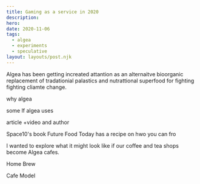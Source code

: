 ```yaml
---
title: Gaming as a service in 2020
description: 
hero:
date: 2020-11-06
tags:
  - algea
  - experiments
  - speculative
layout: layouts/post.njk
---
```


Algea has been getting increated attantion as an alternaitve bioorganic replacement of tradationial palastics and nutrattional superfood for fighting fighting cliamte change.

why algea

some lf algea uses 

article +video and author 

Space10's book Future Food Today has a recipe on hwo you can fro 

I wanted to explore what it might look like if our coffee and tea shops become Algea cafes.


Home Brew


Cafe Model